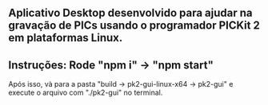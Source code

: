## Aplicativo Desktop desenvolvido para ajudar na gravação de PICs usando o programador PICKit 2 em plataformas Linux.

## Instruções: Rode "npm i" -> "npm start" 

Após isso, và para a pasta "build -> pk2-gui-linux-x64 -> pk2-gui" e execute o arquivo com "./pk2-gui" no terminal.
